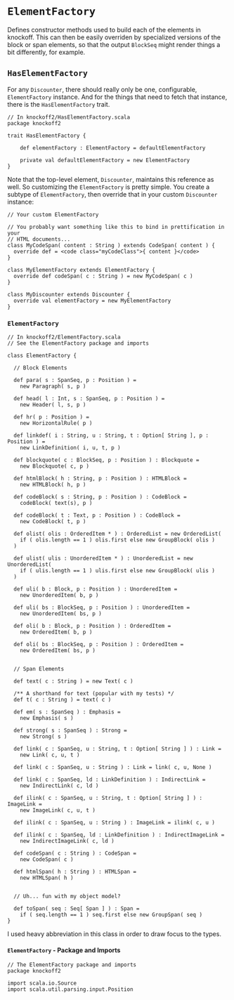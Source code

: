 `ElementFactory`
================

Defines constructor methods used to build each of the elements in knockoff. This
can then be easily overriden by specialized versions of the block or span elements,
so that the output `BlockSeq` might render things a bit differently, for example.

## `HasElementFactory`

For any `Discounter`, there should really only be one, configurable,
`ElementFactory` instance. And for the things that need to fetch that instance,
there is the `HasElementFactory` trait.

    // In knockoff2/HasElementFactory.scala
    package knockoff2
    
    trait HasElementFactory {
    
        def elementFactory : ElementFactory = defaultElementFactory
        
        private val defaultElementFactory = new ElementFactory
    }

Note that the top-level element, `Discounter`, maintains this reference as well. So
customizing the `ElementFactory` is pretty simple. You create a subtype of
`ElementFactory`, then override that in your custom `Discounter` instance:

    // Your custom ElementFactory
    
    // You probably want something like this to bind in prettification in your
    // HTML documents...
    class MyCodeSpan( content : String ) extends CodeSpan( content ) {
      override def = <code class="myCodeClass">{ content }</code>
    }
    
    class MyElementFactory extends ElementFactory {
      override def codeSpan( c : String ) = new MyCodeSpan( c )
    }
    
    class MyDiscounter extends Discounter {
      override val elementFactory = new MyElementFactory
    }

### `ElementFactory`

    // In knockoff2/ElementFactory.scala
    // See the ElementFactory package and imports
    
    class ElementFactory {

      // Block Elements
      
      def para( s : SpanSeq, p : Position ) =
        new Paragraph( s, p )
      
      def head( l : Int, s : SpanSeq, p : Position ) =
        new Header( l, s, p )
        
      def hr( p : Position ) =
        new HorizontalRule( p )
      
      def linkdef( i : String, u : String, t : Option[ String ], p : Position ) =
        new LinkDefinition( i, u, t, p )
      
      def blockquote( c : BlockSeq, p : Position ) : Blockquote =
        new Blockquote( c, p )
      
      def htmlBlock( h : String, p : Position ) : HTMLBlock =
        new HTMLBlock( h, p )
      
      def codeBlock( s : String, p : Position ) : CodeBlock =
        codeBlock( text(s), p )
      
      def codeBlock( t : Text, p : Position ) : CodeBlock =
        new CodeBlock( t, p )
      
      def olist( olis : OrderedItem * ) : OrderedList = new OrderedList(
        if ( olis.length == 1 ) olis.first else new GroupBlock( olis )
      )
      
      def ulist( ulis : UnorderedItem * ) : UnorderedList = new UnorderedList(
        if ( ulis.length == 1 ) ulis.first else new GroupBlock( ulis )
      )
      
      def uli( b : Block, p : Position ) : UnorderedItem =
        new UnorderedItem( b, p )
  
      def uli( bs : BlockSeq, p : Position ) : UnorderedItem =
        new UnorderedItem( bs, p )

      def oli( b : Block, p : Position ) : OrderedItem =
        new OrderedItem( b, p )

      def oli( bs : BlockSeq, p : Position ) : OrderedItem =
        new OrderedItem( bs, p )
      
      
      // Span Elements
      
      def text( c : String ) = new Text( c )
      
      /** A shorthand for text (popular with my tests) */
      def t( c : String ) = text( c )
      
      def em( s : SpanSeq ) : Emphasis =
        new Emphasis( s )
      
      def strong( s : SpanSeq ) : Strong =
        new Strong( s )
      
      def link( c : SpanSeq, u : String, t : Option[ String ] ) : Link =
        new Link( c, u, t )
      
      def link( c : SpanSeq, u : String ) : Link = link( c, u, None )
      
      def link( c : SpanSeq, ld : LinkDefinition ) : IndirectLink =
        new IndirectLink( c, ld )
      
      def ilink( c : SpanSeq, u : String, t : Option[ String ] ) : ImageLink =
        new ImageLink( c, u, t )
      
      def ilink( c : SpanSeq, u : String ) : ImageLink = ilink( c, u )
      
      def ilink( c : SpanSeq, ld : LinkDefinition ) : IndirectImageLink =
        new IndirectImageLink( c, ld )
      
      def codeSpan( c : String ) : CodeSpan =
        new CodeSpan( c )
      
      def htmlSpan( h : String ) : HTMLSpan =
        new HTMLSpan( h )
      
      
      // Uh... fun with my object model?
      
      def toSpan( seq : Seq[ Span ] ) : Span =
        if ( seq.length == 1 ) seq.first else new GroupSpan( seq )
    }

I used heavy abbreviation in this class in order to draw focus to the types.

#### `ElementFactory` - Package and Imports

    // The ElementFactory package and imports
    package knockoff2
    
    import scala.io.Source
    import scala.util.parsing.input.Position